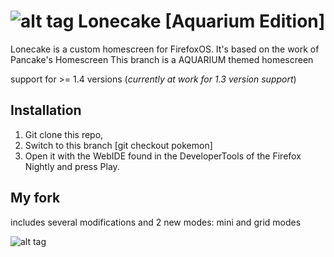 # ![alt tag](http://pix.toile-libre.org/upload/original/1431282128.png) Lonecake [Aquarium Edition]

Lonecake is a custom homescreen for FirefoxOS. It's based on the work of Pancake's Homescreen
This branch is a AQUARIUM themed homescreen

support for >= 1.4 versions (_currently at work for 1.3 version support_)

## Installation

1. Git clone this repo, 
2. Switch to this branch [git checkout pokemon]
3. Open it with the WebIDE found in the DeveloperTools of the Firefox Nightly and press Play.


## My fork

includes several modifications and 2 new modes: mini and grid modes

![alt tag](http://pix.toile-libre.org/upload/original/1431282166.png)




